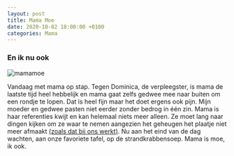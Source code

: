 ```yaml
---
layout: post
title: Mama Moe
date: 2020-10-02 18:00:00 +0100
categories: Mama
---
```


### En ik nu ook

![mamamoe](https://prisse.net/mamamoe.jpg)  

Vandaag met mama op stap. Tegen Dominica, de verpleegster, is mama de laatste tijd heel hebbelijk en mama gaat zelfs gedwee mee naar buiten om een rondje te lopen. Dat is heel fijn maar het doet ergens ook pijn. Mijn moeder en gedwee pasten niet eerder zonder bedrog in één zin. Mama is haar referenties kwijt en kan helemaal niets meer alleen. Ze moet lang naar dingen kijken om ze waar te nemen aangezien het geheugen het plaatje niet meer afmaakt [(zoals dat bij ons werkt)](https://www.ncbi.nlm.nih.gov/pmc/articles/PMC3030831/). Nu aan het eind van de dag wachten, aan onze favoriete tafel, op de strandkrabbensoep. Mama is moe, ik ook.

